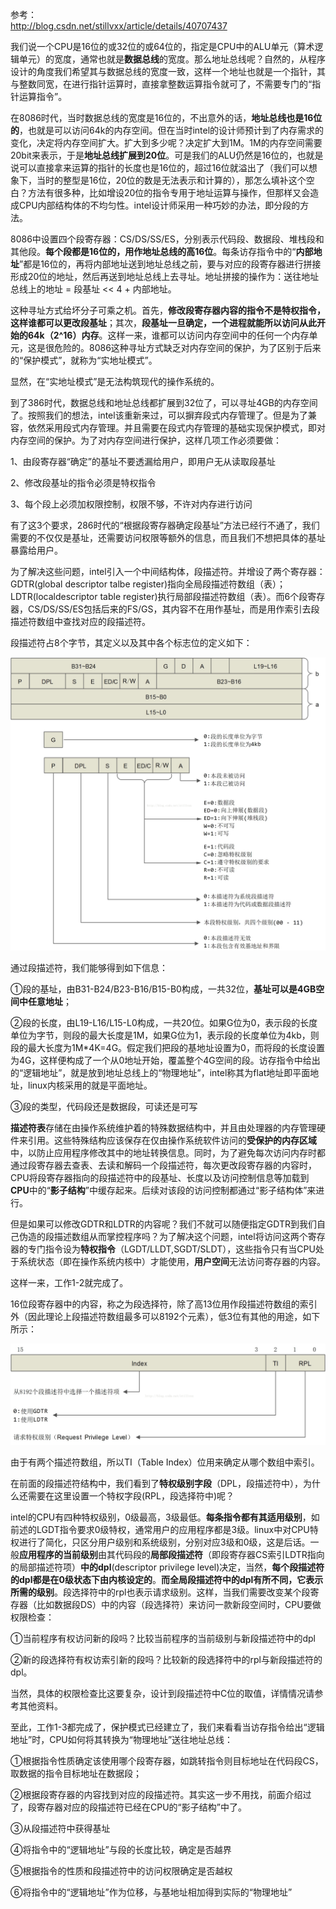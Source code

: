 参考：  
http://blog.csdn.net/stillvxx/article/details/40707437

我们说一个CPU是16位的或32位的或64位的，指定是CPU中的ALU单元（算术逻辑单元）的宽度，通常也就是**数据总线**的宽度。那么地址总线呢？自然的，从程序设计的角度我们希望其与数据总线的宽度一致，这样一个地址也就是一个指针，其与整数同宽，在进行指针运算时，直接拿整数运算指令就可了，不需要专门的“指针运算指令”。

在8086时代，当时数据总线的宽度是16位的，不出意外的话，**地址总线也是16位的**，也就是可以访问64k的内存空间。但在当时intel的设计师预计到了内存需求的变化，决定将内存空间扩大。扩大到多少呢？决定扩大到1M。1M的内存空间需要20bit来表示，于是**地址总线扩展到20位**。可是我们的ALU仍然是16位的，也就是说可以直接拿来运算的指针的长度也是16位的，超过16位就溢出了（我们可以想象下，当时的整型是16位，20位的数是无法表示和计算的），那怎么填补这个空白？方法有很多种，比如增设20位的指令专用于地址运算与操作，但那样又会造成CPU内部结构体的不均匀性。intel设计师采用一种巧妙的办法，即分段的方法。

8086中设置四个段寄存器：CS/DS/SS/ES，分别表示代码段、数据段、堆栈段和其他段。**每个段都是16位的，用作地址总线的高16位**。每条访存指令中的“**内部地址**”都是16位的，再将内部地址送到地址总线之前，要与对应的段寄存器进行拼接形成20位的地址，然后再送到地址总线上去寻址。地址拼接的操作为：送往地址总线上的地址 = 段基址 << 4 + 内部地址。

这种寻址方式给坏分子可乘之机。首先，**修改段寄存器内容的指令不是特权指令，这样谁都可以更改段基址**；其次，**段基址一旦确定，一个进程就能所以访问从此开始的64k（2^16）内存**。这样一来，谁都可以访问内存空间中的任何一个内存单元，这是很危险的。8086这种寻址方式缺乏对内存空间的保护，为了区别于后来的“保护模式”，就称为“实地址模式”。

显然，在“实地址模式”是无法构筑现代的操作系统的。

到了386时代，数据总线和地址总线都扩展到32位了，可以寻址4GB的内存空间了。按照我们的想法，intel该重新来过，可以摒弃段式内存管理了。但是为了兼容，依然采用段式内存管理。并且需要在段式内存管理的基础实现保护模式，即对内存空间的保护。为了对内存空间进行保护，这样几项工作必须要做：

1、由段寄存器“确定”的基址不要透漏给用户，即用户无从读取段基址

2、修改段基址的指令必须是特权指令

3、每个段上必须加权限控制，权限不够，不许对内存进行访问

有了这3个要求，286时代的“根据段寄存器确定段基址”方法已经行不通了，我们需要的不仅仅是基址，还需要访问权限等额外的信息，而且我们不想把具体的基址暴露给用户。

为了解决这些问题，intel引入一个中间结构体，段描述符。并增设了两个寄存器：GDTR(global descriptor talbe register)指向全局段描述符数组（表）；LDTR(localdescriptor table register)执行局部段描述符数组（表）。而6个段寄存器，CS/DS/SS/ES包括后来的FS/GS，其内容不在用作基址，而是用作索引去段描述符数组中查找对应的段描述符。

段描述符占8个字节，其定义以及其中各个标志位的定义如下：

![image](images/segment_descriptor.jpg)

通过段描述符，我们能够得到如下信息：

①段的基址，由B31-B24/B23-B16/B15-B0构成，一共32位，**基址可以是4GB空间中任意地址**；

②段的长度，由L19-L16/L15-L0构成，一共20位。如果G位为0，表示段的长度单位为字节，则段的最大长度是1M，如果G位为1，表示段的长度单位为4kb，则段的最大长度为1M*4K=4G。假定我们把段的基地址设置为0，而将段的长度设置为4G，这样便构成了一个从0地址开始，覆盖整个4G空间的段。访存指令中给出的“逻辑地址”，就是放到地址总线上的“物理地址”，intel称其为flat地址即平面地址，linux内核采用的就是平面地址。

③段的类型，代码段还是数据段，可读还是可写

**描述符表**存储在由操作系统维护着的特殊数据结构中，并且由处理器的内存管理硬件来引用。这些特殊结构应该保存在仅由操作系统软件访问的**受保护的内存区域**中，以防止应用程序修改其中的地址转换信息。同时，为了避免每次访问内存时都通过段寄存器去查表、去读和解码一个段描述符，每次更改段寄存器的内容时，CPU将段寄存器指向的段描述符中的段基址、长度以及访问控制信息等加载到**CPU**中的“**影子结构**”中缓存起来。后续对该段的访问控制都通过“影子结构体”来进行。

但是如果可以修改GDTR和LDTR的内容呢？我们不就可以随便指定GDTR到我们自己伪造的段描述数组从而掌控程序吗？为了解决这个问题，intel将访问这两个寄存器的专门指令设为**特权指令**（LGDT/LLDT,SGDT/SLDT），这些指令只有当CPU处于系统状态（即在操作系统内核中）才能使用，**用户空间**无法访问寄存器的内容。

这样一来，工作1-2就完成了。

16位段寄存器中的内容，称之为段选择符，除了高13位用作段描述符数组的索引外（因此理论上段描述符数组最多可以8192个元素），低3位有其他的用途，如下所示：

![image](images/segment_selector.jpg)

由于有两个描述符数组，所以TI（Table Index）位用来确定从哪个数组中索引。

在前面的段描述符结构中，我们看到了**特权级别字段**（DPL，段描述符中），为什么还需要在这里设置一个特权字段(RPL，段选择符中)呢？

intel的CPU有四种特权级别，0级最高，3级最低。**每条指令都有其适用级别**，如前述的LGDT指令要求0级特权，通常用户的应用程序都是3级。linux中对CPU特权进行了简化，只区分用户级别和系统级别，分别对应3级和0级，这是后话。一般**应用程序的当前级别**由其代码段的**局部段描述符**（即段寄存器CS索引LDTR指向的局部描述符项）**中的dpl**(descriptor privilege level)决定，当然，**每个段描述符的dpl都是在0级状态下由内核设定的**。**而全局段描述符中的dpl有所不同，它表示所需的级别**。段选择符中的rpl也表示请求级别。这样，当我们需要改变某个段寄存器（比如数据段DS）中的内容（段选择符）来访问一款新段空间时，CPU要做权限检查：

①当前程序有权访问新的段吗？比较当前程序的当前级别与新段描述符中的dpl

②新的段选择符有权访索引新的段吗？比较新的段选择符中的rpl与新段描述符的dpl。

当然，具体的权限检查比这要复杂，设计到段描述符中C位的取值，详情情况请参考其他资料。

至此，工作1-3都完成了，保护模式已经建立了，我们来看看当访存指令给出“逻辑地址”时，CPU如何将其转换为“物理地址”送往地址总线：

①根据指令性质确定该使用哪个段寄存器，如跳转指令则目标地址在代码段CS，取数据的指令目标地址在数据段；

②根据段寄存器的内容找到对应的段描述符。其实这一步不用找，前面介绍过了，段寄存器对应的段描述符已经在CPU的“影子结构”中了。

③从段描述符中获得基址

④将指令中的“逻辑地址”与段的长度比较，确定是否越界

⑤根据指令的性质和段描述符中的访问权限确定是否越权

⑥将指令中的“逻辑地址”作为位移，与基地址相加得到实际的“物理地址”